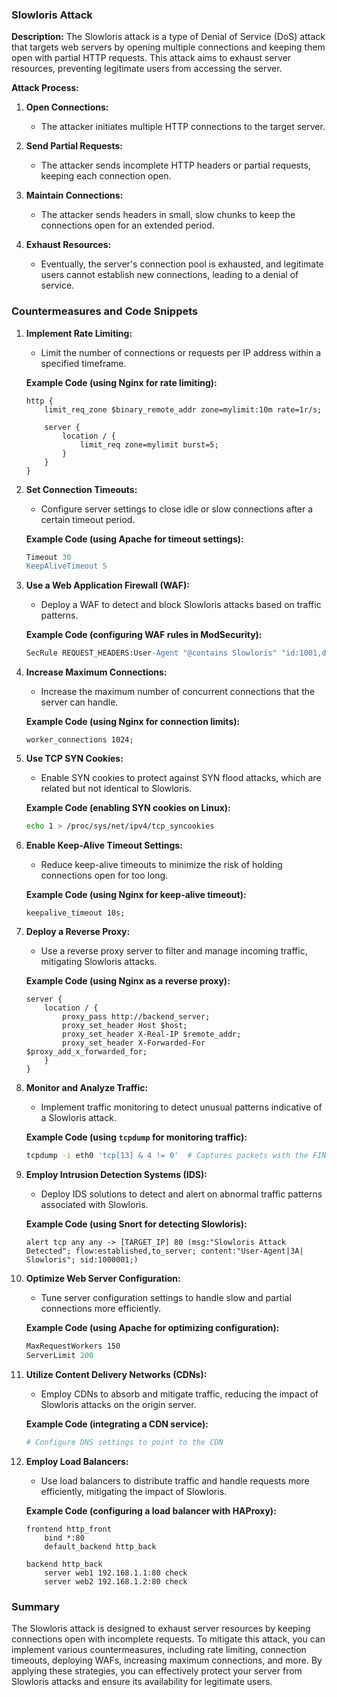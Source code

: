 ### Slowloris Attack

**Description:**
The Slowloris attack is a type of Denial of Service (DoS) attack that targets web servers by opening multiple connections and keeping them open with partial HTTP requests. This attack aims to exhaust server resources, preventing legitimate users from accessing the server.

**Attack Process:**

1. **Open Connections:**
   - The attacker initiates multiple HTTP connections to the target server.
   
2. **Send Partial Requests:**
   - The attacker sends incomplete HTTP headers or partial requests, keeping each connection open.

3. **Maintain Connections:**
   - The attacker sends headers in small, slow chunks to keep the connections open for an extended period.

4. **Exhaust Resources:**
   - Eventually, the server's connection pool is exhausted, and legitimate users cannot establish new connections, leading to a denial of service.

### Countermeasures and Code Snippets

1. **Implement Rate Limiting:**
   - Limit the number of connections or requests per IP address within a specified timeframe.

   **Example Code (using Nginx for rate limiting):**
   ```nginx
   http {
       limit_req_zone $binary_remote_addr zone=mylimit:10m rate=1r/s;
       
       server {
           location / {
               limit_req zone=mylimit burst=5;
           }
       }
   }
   ```

2. **Set Connection Timeouts:**
   - Configure server settings to close idle or slow connections after a certain timeout period.

   **Example Code (using Apache for timeout settings):**
   ```apache
   Timeout 30
   KeepAliveTimeout 5
   ```

3. **Use a Web Application Firewall (WAF):**
   - Deploy a WAF to detect and block Slowloris attacks based on traffic patterns.

   **Example Code (configuring WAF rules in ModSecurity):**
   ```apache
   SecRule REQUEST_HEADERS:User-Agent "@contains Slowloris" "id:1001,deny,status:403,msg:'Slowloris Attack Detected'"
   ```

4. **Increase Maximum Connections:**
   - Increase the maximum number of concurrent connections that the server can handle.

   **Example Code (using Nginx for connection limits):**
   ```nginx
   worker_connections 1024;
   ```

5. **Use TCP SYN Cookies:**
   - Enable SYN cookies to protect against SYN flood attacks, which are related but not identical to Slowloris.

   **Example Code (enabling SYN cookies on Linux):**
   ```bash
   echo 1 > /proc/sys/net/ipv4/tcp_syncookies
   ```

6. **Enable Keep-Alive Timeout Settings:**
   - Reduce keep-alive timeouts to minimize the risk of holding connections open for too long.

   **Example Code (using Nginx for keep-alive timeout):**
   ```nginx
   keepalive_timeout 10s;
   ```

7. **Deploy a Reverse Proxy:**
   - Use a reverse proxy server to filter and manage incoming traffic, mitigating Slowloris attacks.

   **Example Code (using Nginx as a reverse proxy):**
   ```nginx
   server {
       location / {
           proxy_pass http://backend_server;
           proxy_set_header Host $host;
           proxy_set_header X-Real-IP $remote_addr;
           proxy_set_header X-Forwarded-For $proxy_add_x_forwarded_for;
       }
   }
   ```

8. **Monitor and Analyze Traffic:**
   - Implement traffic monitoring to detect unusual patterns indicative of a Slowloris attack.

   **Example Code (using `tcpdump` for monitoring traffic):**
   ```bash
   tcpdump -i eth0 'tcp[13] & 4 != 0'  # Captures packets with the FIN flag set
   ```

9. **Employ Intrusion Detection Systems (IDS):**
   - Deploy IDS solutions to detect and alert on abnormal traffic patterns associated with Slowloris.

   **Example Code (using Snort for detecting Slowloris):**
   ```snort
   alert tcp any any -> [TARGET_IP] 80 (msg:"Slowloris Attack Detected"; flow:established,to_server; content:"User-Agent|3A| Slowloris"; sid:1000001;)
   ```

10. **Optimize Web Server Configuration:**
    - Tune server configuration settings to handle slow and partial connections more efficiently.

    **Example Code (using Apache for optimizing configuration):**
    ```apache
    MaxRequestWorkers 150
    ServerLimit 200
    ```

11. **Utilize Content Delivery Networks (CDNs):**
    - Employ CDNs to absorb and mitigate traffic, reducing the impact of Slowloris attacks on the origin server.

    **Example Code (integrating a CDN service):**
    ```bash
    # Configure DNS settings to point to the CDN
    ```

12. **Employ Load Balancers:**
    - Use load balancers to distribute traffic and handle requests more efficiently, mitigating the impact of Slowloris.

    **Example Code (configuring a load balancer with HAProxy):**
    ```haproxy
    frontend http_front
        bind *:80
        default_backend http_back

    backend http_back
        server web1 192.168.1.1:80 check
        server web2 192.168.1.2:80 check
    ```

### Summary
The Slowloris attack is designed to exhaust server resources by keeping connections open with incomplete requests. To mitigate this attack, you can implement various countermeasures, including rate limiting, connection timeouts, deploying WAFs, increasing maximum connections, and more. By applying these strategies, you can effectively protect your server from Slowloris attacks and ensure its availability for legitimate users.

